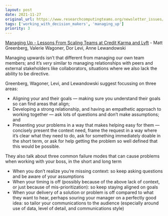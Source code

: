 ```yaml
---
layout: post
date: 2021-11-27
original_url: https://www.researchcomputingteams.org/newsletter_issues/0102
tags: ['working_with_decision_makers', 'managing_up']
priority: 3
---
```


<!-- markdownlint-disable MD033 -->
<!-- markdownlint-disable MD041 -->
<!-- markdownlint-disable MD049 -->

[Managing Up - Lessons From Scaling Teams at Credit Karma and Lyft](https://www.reforge.com/blog/managing-up) - Matt Greenberg, Valerie Wagoner, Dor Levi, Anne Lewandowski

Managing upwards isn’t that different from managing our own team members; and it’s *very* similar to managing relationships with peers and external stakeholders like collaborators, situations where we also lack the ability to be directive.

Greenberg, Wagoner, Levi, and Lewandowski suggest focussing on three areas:

- Aligning your and their goals — making sure you understand their goals so can find areas that align;
- Developing a strong relationship, and having an empathetic approach to working together — ask lots of questions and don’t make assumptions; and
- Presenting your problems in a way that makes helping easy for them — concisely present the context need, frame the request in a way where it’s clear what they need to do, ask for something immediately doable in the short term, or ask for help getting the problem so well defined that this would be possible.

They also talk about three common failure modes that can cause problems when working with your boss, in the short and long term

- When you don’t realize you’re missing context: so keep asking questions and be aware of your assumptions
- When your timing is off (possibly because of the above lack of context, or just because of mis-prioritization): so keep staying aligned on goals
- When your delivery of a solution or problem is off compared to what they want to hear, perhaps souring your manager on a perfectly good idea: so tailor your communications to the audience (especially around use of data, level of detail, and communications style)